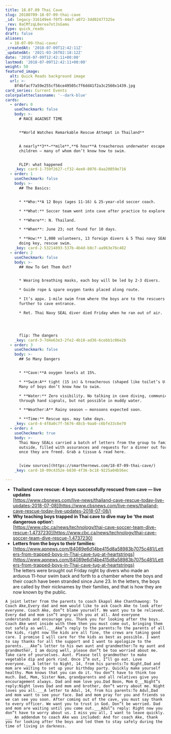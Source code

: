 ```yaml
---
title: 18.07.09 Thai Cave
slug: 20180709-18-07-09-thai-cave
_id: legacy-316149e4-f0f5-44e7-a072-3dd02477325e
_rev: 0aCMfzqL0erea7otJsGamu
type: quick_reads
draft: false
aliases:
  - 18-07-09-thai-cave/
_createdAt: '2018-07-09T12:42:11Z'
_updatedAt: '2021-03-26T02:18:12Z'
date: '2018-07-09T12:42:11+00:00'
lastmod: '2018-07-09T12:42:11+00:00'
weight: 50
featured_image:
  alt: Quick Reads background image
  url: >-
    8f4bfacf7a59e255cf56ce49505c7f6dd41f2a3c2560x1439.jpg
card_series: Current Events
colorpaletteclassname: '--dark-blue'
cards:
  - order: 0
    useCheckmark: false
    body: >-
      # RACE AGAINST TIME


      **World Watches Remarkable Rescue Attempt in Thailand**


      A nearly**3**–**mile**,**6 hour**A treacherous underwater escape for
      children – many of whom don’t know how to swim.


      FLIP: what happened
    _key: card-1-759f2627-cf32-4ee0-8076-8aa20059e716
  - order: 1
    useCheckmark: false
    body: >-
      ## The Basics:


      * **Who:**A 12 Boys (ages 11-16) & 25-year-old soccer coach.

      * **What:** Soccer team went into cave after practice to explore.

      * **Where**: N. Thailand.

      * **When**: June 23; not found for 10 days.

      * **How:** 1,000 volunteers, 13 foreign divers & 5 Thai navy SEALs are
      doing key, rescue swim.
    _key: card-2-53214893-537b-4b4d-b8c7-aa963e76c482
  - order: 2
    useCheckmark: false
    body: >-
      ## How To Get Them Out?


      * Wearing breathing masks, each boy will be led by 2-3 divers.

      * Guide rope & spare oxygen tanks placed along route.

      * It’s appx. 1-mile swim from where the boys are to the rescuers’ base;
      further to cave entrance.

      * Ret. Thai Navy SEAL diver died Friday when he ran out of air.




      flip: The dangers
    _key: card-3-7d4e63e3-2fe2-4b18-ad36-6cebb1c06e2b
  - order: 3
    useCheckmark: false
    body: >-
      ## So Many Dangers


      * **Cave:**A oxygen levels at 15%.

      * **Swim:A** tight (15 in) & treacherous (shaped like toilet’s U-bend).
      Many of boys don’t know how to swim.

      * **Water:** Zero visibility. No talking in cave diving, communication
      through hand signals, but not possible in muddy water.

      * **Weather:A** Rainy season – monsoons expected soon.

      * **Time:** Rescue ops. may take days.
    _key: card-4-4f8a0c7f-5676-48cb-9aa0-c6bfe33c6e70
  - order: 4
    useCheckmark: true
    body: >-
      Thai Navy SEALs carried a batch of letters from the group to family
      outside, filled with assurances and requests for a dinner out for chicken
      once they are freed. Grab a tissue & read here.


      [view sources](https://smarthernews.com/18-07-09-thai-cave/)
    _key: card-10-09c4352e-b830-4f36-bc18-9225a04b56ec

---
```

* **Thailand cave rescue: 4 boys successfully rescued from cave — live updates**  
[https://www.cbsnews.com/live-news/thailand-cave-rescue-today-live-updates-2018-07-08](https://www.cbsnews.com/live-news/thailand-cave-rescue-today-live-updates-2018-07-08/)
* **Why teaching boys trapped in Thai cave to dive may be ‘the most dangerous option’:**  
[https://www.cbc.ca/news/technology/thai-cave-soccer-team-dive-rescue-1.4737230](https://www.cbc.ca/news/technology/thai-cave-soccer-team-dive-rescue-1.4737230)
* **Letters from the boys to their families:**  
[https://www.apnews.com/84089e6d14be415d8a58983b7075c481/Letters-from-trapped-boys-in-Thai-cave-tug-at-heartstrings](https://www.apnews.com/84089e6d14be415d8a58983b7075c481/Letters-from-trapped-boys-in-Thai-cave-tug-at-heartstrings)  
The letters were brought out Friday night by divers who made an arduous 11-hour swim back and forth to a chamber where the boys and their coach have been stranded since June 23. In the letters, the boys are called by their nicknames by their families, and that is how they are now known by the public.

`A joint letter from the parents to coach Ekapol Ake Chanthawong: To Coach Ake,Every dad and mom would like to ask Coach Ake to look after everyone. Coach Ake, don”t blame yourself. We want you to be relieved. Every dad and mom isn”t angry with you at all. And everyone understands and encourage you. Thank you for looking after the boys. Coach Ake went inside with them then you must come out, bringing them out safely as well.___Ake”s reply to the parents:To the parents of all the kids, right now the kids are all fine, the crews are taking good care. I promise I will care for the kids as best as possible. I want to say thanks for all the support and I want to apologize to the parents.___Ake”s letter to his own aunt and grandmother:To my aunt and grandmother, I am doing well, please don”t be too worried about me. Take care of yourselves. Aunt. Please tell grandmother to make vegetable dip and pork rind. Once I”m out, I”ll go eat. Love everyone.___A letter to Night, 14, from his parents:To Night,Dad and mom are waiting to set up your birthday party. Quickly make yourself healthy. Mom knows that you can do it. You don”t have to think too much. Dad, Mom, Sister Nam, grandparents and all relatives give you encouragement always. Dad and mom love you.Dad Boon, Mom O___Night”s reply:Night loves Dad and mom and brother, don”t worry about me. Night loves you all.___A letter to Adul, 14, from his parents:To Adul,Dad and mom want to see your face. Dad and mom pray for you and friends so we can see you soon. After coming out of the cave, you must say thank to every officer. We want you to trust in God. Don”t be worried. Dad and mom are waiting until you come out.___Adul”s reply: Right now you don”t have to worry about us. I miss you all, I want to leave quickly. ___ An addendum to coach Ake was included: And for coach Ake, thank you for looking after the boys and led them to stay safely during the time of living in darkness.`